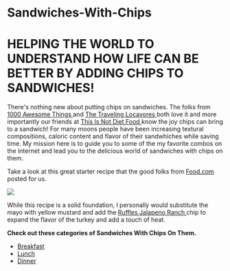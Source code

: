 # Sandwiches-With-Chips
</body>

<h1> <strong> HELPING THE WORLD TO UNDERSTAND HOW LIFE CAN BE BETTER BY ADDING CHIPS TO SANDWICHES! </strong> </h1>
  <div>
    <p class="blue"> </p>
    <p>There's nothing new about putting chips on sandwiches. The folks from <a href="http://1000awesomethings.com/2009/04/13/789-putting-potato-chips-on-a-sandwich/"> 1000 Awesome Things </a> and <a href="https://www.thetravelinglocavores.com/turkey-and-the-wolf/"> The Traveling Locavores </a> both love it and more importantly our friends at <a href=https://www.thisisnotdietfood.com/bbq-fritos-chicken-sandwiches/"> This Is Not Diet Food </a> know the joy chips can bring to a sandwich! For many moons people have been increasing textural compositions, caloric content and flavor of their sandwhiches while saving time. My mission here is to guide you to some of the my favorite combos on the internet and lead you to the delicious world of sandwiches with chips on them. </p>
  <p> Take a look at this great starter recipe that the good folks from <a href="https://www.food.com/recipe/potato-chip-sandwich-371669"> Food.com </a> posted for us. </p>
   </div>
  <img id="my-special-image" src="https://img.sndimg.com/food/image/upload/c_thumb,q_80,w_562,h_316/v1/img/recipes/37/16/69/picEaBUhH.jpg">
  
   <p> While this recipe is a solid foundation, I personally would substitute the mayo with yellow mustard and add the <a href="https://www.ruffles.com/products/ruffles-jalape-o-ranch-flavored-potato-chips"> Ruffles Jalapeno Ranch </a> chip to expand the flavor of the turkey and add a touch of heat. <p>
  <strong> Check out these categories of Sandwiches With Chips On Them. </strong>
 <ul> 
  <li> <a href="Breakfast"> Breakfast </a> </li>
  <li> <a href="Lunch"> Lunch </a> </li>
  <li> <a href="Dinner"> Dinner </a> </li>
</ul>
 
 </body>
 
 
